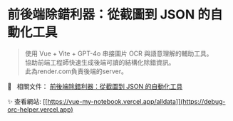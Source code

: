 
# 前後端除錯利器：從截圖到 JSON 的自動化工具
> 使用 Vue + Vite + GPT-4o 串接圖片 OCR 與語意理解的輔助工具。<br>
> 協助前端工程師快速生成後端可讀的結構化除錯資訊。<br>
> 此為render.com負責後端的server。<br>

📝 &nbsp; 相關文件：
[前後端除錯利器：從截圖到 JSON 的自動化工具](https://jacychu.medium.com/%E5%85%A8%E7%AB%AF%E5%AF%A6%E4%BD%9C-dango-vuejs-30e2c139db26)

✨ 查看網站:  [[https://vue-my-notebook.vercel.app/alldata]](https://debug-orc-helper.vercel.app)
